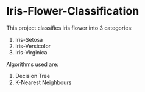 # Iris-Flower-Classification
This project classifies iris flower into 3 categories:
1. Iris-Setosa
2. Iris-Versicolor
3. Iris-Virginica

Algorithms used are:
1. Decision Tree
2. K-Nearest Neighbours
